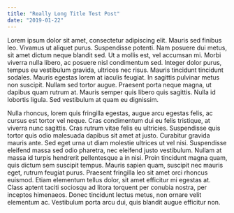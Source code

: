 ```yaml
---
title: "Really Long Title Test Post"
date: "2019-01-22"
---
```


Lorem ipsum dolor sit amet, consectetur adipiscing elit. Mauris sed finibus leo. Vivamus ut aliquet purus. Suspendisse potenti. Nam posuere dui metus, sit amet dictum neque blandit sed. Ut a mollis est, vel accumsan mi. Morbi viverra nulla libero, ac posuere nisl condimentum sed. Integer dolor purus, tempus eu vestibulum gravida, ultrices nec risus. Mauris tincidunt tincidunt sodales. Mauris egestas lorem at iaculis feugiat. In sagittis pulvinar metus non suscipit. Nullam sed tortor augue. Praesent porta neque magna, ut dapibus quam rutrum at. Mauris semper quis libero quis sagittis. Nulla id lobortis ligula. Sed vestibulum at quam eu dignissim.

Nulla rhoncus, lorem quis fringilla egestas, augue arcu egestas felis, ac cursus est tortor vel neque. Cras condimentum dui eu felis tristique, at viverra nunc sagittis. Cras rutrum vitae felis eu ultricies. Suspendisse quis tortor quis odio malesuada dapibus sit amet at justo. Curabitur gravida mauris ante. Sed eget urna ut diam molestie ultrices ut vel nisi. Suspendisse eleifend massa sed odio pharetra, nec eleifend justo vestibulum. Nullam at massa id turpis hendrerit pellentesque a in nisi. Proin tincidunt magna quam, quis dictum sem suscipit tempus. Mauris sapien quam, suscipit nec mauris eget, rutrum feugiat purus. Praesent fringilla leo sit amet orci rhoncus euismod. Etiam elementum tellus dolor, sit amet efficitur mi egestas at. Class aptent taciti sociosqu ad litora torquent per conubia nostra, per inceptos himenaeos. Donec tincidunt lectus metus, non ornare velit elementum ac. Vestibulum porta arcu dui, quis blandit augue efficitur non.